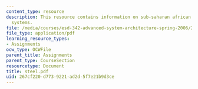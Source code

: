 ```yaml
---
content_type: resource
description: This resource contains information on sub-saharan african electric power
  systems.
file: /media/courses/esd-342-advanced-system-architecture-spring-2006/267cf220d7739221ad2d5f7e21b9d3ce_steel.pdf
file_type: application/pdf
learning_resource_types:
- Assignments
ocw_type: OCWFile
parent_title: Assignments
parent_type: CourseSection
resourcetype: Document
title: steel.pdf
uid: 267cf220-d773-9221-ad2d-5f7e21b9d3ce
---
```

